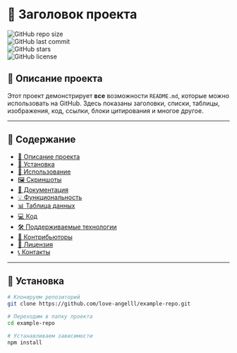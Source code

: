 # 📌 Заголовок проекта

![GitHub repo size](https://img.shields.io/github/repo-size/love-angelll/example-repo?style=for-the-badge)  
![GitHub last commit](https://img.shields.io/github/last-commit/love-angelll/example-repo?style=for-the-badge)  
![GitHub stars](https://img.shields.io/github/stars/love-angelll/example-repo?style=for-the-badge)  
![GitHub license](https://img.shields.io/github/license/love-angelll/example-repo?style=for-the-badge)  

## 📖 Описание проекта  
Этот проект демонстрирует **все** возможности `README.md`, которые можно использовать на GitHub. Здесь показаны заголовки, списки, таблицы, изображения, код, ссылки, блоки цитирования и многое другое.

---

## 📌 Содержание
- [📖 Описание проекта](#-описание-проекта)
- [📌 Установка](#-установка)
- [🚀 Использование](#-использование)
- [🖼️ Скриншоты](#-скриншоты)
- [📜 Документация](#-документация)
- [💡 Функциональность](#-функциональность)
- [📊 Таблица данных](#-таблица-данных)
- [💻 Код](#-код)
- [🛠 Поддерживаемые технологии](#-поддерживаемые-технологии)
- [🤝 Контрибьюторы](#-контрибьюторы)
- [📜 Лицензия](#-лицензия)
- [📞 Контакты](#-контакты)

---

## 📌 Установка
```sh
# Клонируем репозиторий
git clone https://github.com/love-angelll/example-repo.git

# Переходим в папку проекта
cd example-repo

# Устанавливаем зависимости
npm install
```


